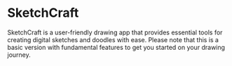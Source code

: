 # SketchCraft

SketchCraft is a user-friendly drawing app that provides essential tools for creating digital sketches and doodles with ease. Please note that this is a basic version with fundamental features to get you started on your drawing journey.
